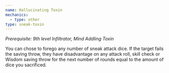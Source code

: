 ```yaml
---
name: Hallucinating Toxin
mechanics:
  - type: other
type: sneak-toxin
---
```

_Prerequisite: 9th level Infiltrator, Mind Addling Toxin_

You can chose to forego any number of sneak attack dice. If the target fails the saving throw, they have disadvantage
on any attack roll, skill check or Wisdom saving throw for the next number of
rounds equal to the amount of dice you sacrificed.
